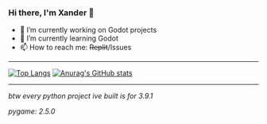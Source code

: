 ### Hi there, I'm Xander 👋
- 🔭 I’m currently working on Godot projects
- 🌱 I’m currently learning Godot
- 📫 How to reach me: <s>Replit</s>/Issues
<!--
- ⚡ Fun fact: I am a cat person 🐱
- 😄 Pronouns: 
- 👯 I’m looking to collaborate on ...
- 🤔 I’m looking for help with ...
- 💬 Ask me about ...
-->

---

[![Top Langs](https://github-readme-stats.vercel.app/api/top-langs/?username=XanderG2&theme=dark)](https://github.com/anuraghazra/github-readme-stats)
[![Anurag's GitHub stats](https://github-readme-stats.vercel.app/api?username=xanderg2)](https://github.com/anuraghazra/github-readme-stats)


---

_btw every python project ive built is for 3.9.1_

_pygame: 2.5.0_
